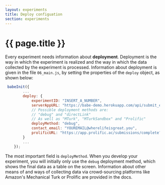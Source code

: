 ```yaml
---
layout: experiments
title: Deploy configuation
section: experiments
---
```


# {{ page.title }}

Every experiment needs information about **deployment**. Deployment is the way in which the experiment is realized and the way in which the data collected by the experiment is processed. Information about deployment is given in the file `06_main.js`, by setting the properties of the `deploy` object, as shown below:

```javascript
 babeInit({
        ...
        deploy: {
            experimentID: "INSERT_A_NUMBER",
            serverAppURL: "https://babe-demo.herokuapp.com/api/submit_experiment/",
            // Possible deployment methods are:
            // "debug" and "directLink"
            // As well as "MTurk", "MTurkSandbox" and "Prolific"
            deployMethod: "debug",
            contact_email: "YOUREMAIL@wherelifeisgreat.you",
            prolificURL: "https://app.prolific.ac/submissions/complete?cc=SAMPLE1234"
        }
        ...
    });
```

The most important field is `deployMethod`. When you develop your experiment, you will initially only use the `debug` deployment method, which shows the final data as a table on the screen. Information about other means of and ways of collecting data via crowd-sourcing platforms like Amazon's Mechanical Turk or Prolific are provided in the docs.


